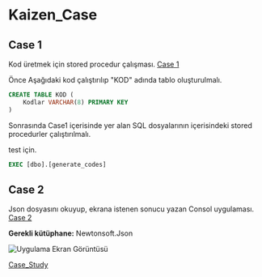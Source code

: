 
#  Kaizen_Case

## Case 1

Kod üretmek için stored procedur çalışması.
[Case 1](https://github.com/sefaozturk1453/Kaizen_Case/tree/master/Case1)

Önce Aşağıdaki kod çalıştırılıp "KOD" adında tablo oluşturulmalı.
```SQL
CREATE TABLE KOD (
    Kodlar VARCHAR(8) PRIMARY KEY
)
```
Sonrasında Case1 içerisinde yer alan SQL dosyalarının içerisindeki stored procedurler çalıştırılmalı.

test için.

```SQL
EXEC [dbo].[generate_codes]
```

## Case 2

Json dosyasını okuyup, ekrana istenen sonucu yazan Consol uygulaması.
[Case 2](https://github.com/sefaozturk1453/Kaizen_Case/tree/master/Case2)

**Gerekli kütüphane:** Newtonsoft.Json



![Uygulama Ekran Görüntüsü](https://www.linkpicture.com/q/Ekran-goruntusu-2023-09-04-205033.png)


[Case_Study](https://drive.google.com/file/d/1LCAqeNJayL_8BG_Xuc8emZ0BHcy_UNC8/view?usp=sharing)

  




  

